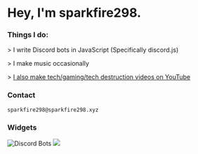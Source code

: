 # Hey, I'm sparkfire298. 

### Things I do:
\> I write Discord bots in JavaScript (Specifically discord.js)

\> I make music occasionally 

\> [I also make tech/gaming/tech destruction videos on YouTube](https://youtube.com/sparkfire298)


### Contact
```sparkfire298@sparkfire298.xyz```

### Widgets
![Discord Bots](https://top.gg/api/widget/757780137449226272.svg)
![](https://komarev.com/ghpvc/?username=sparkfire298)

